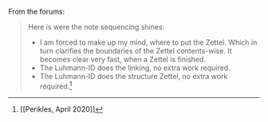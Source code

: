 From the forums:
> Here is were the note sequencing shines:
> - I am forced to make up my mind, where to put the Zettel. Which in turn clarifies the boundaries of the Zettel contents-wise. It becomes clear very fast, when a Zettel is finished.
> - The Luhmann-ID does the linking, no extra work required.
> - The Luhmann-ID does the structure Zettel, no extra work required.[^1]

[^1]: [[Perikles, April 2020]]